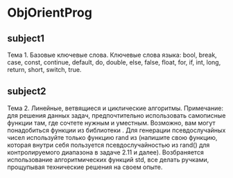 # ObjOrientProg
## subject1

Тема 1. Базовые ключевые слова.
Ключевые слова языка: bool, break, case, const, continue, default, do, double, else,
false, float, for, if, int, long, return, short, switch, true.

## subject2

Тема 2. Линейные, ветвящиеся и циклические алгоритмы.
Примечание: для решения данных задач, предпочтительно использовать
самописные функции там, где сочтете нужным и уместным. Возможно, вам
могут понадобиться функции из библиотеки <cmath>. Для генерации
псевдослучайных чисел используйте только функцию rand из <cstdlib>
(напишите свою функцию, которая внутри себя пользуется
псевдослучайностью из rand() для контролируемого диапазона в задаче 2.11 и
далее). Возбраняется использование алгоритмических функций std, все делать
ручками, прощупывая технические решения на своем опыте.

